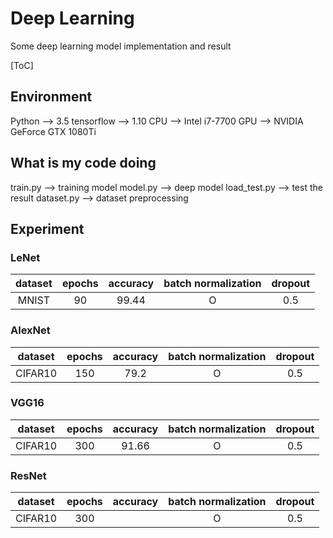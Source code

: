 # Deep Learning
Some deep learning model implementation and result

[ToC]

## Environment
Python --> 3.5
tensorflow --> 1.10
CPU --> Intel i7-7700
GPU --> NVIDIA GeForce GTX 1080Ti

## What is my code doing
train.py --> training model
model.py --> deep model
load_test.py --> test the result
dataset.py --> dataset preprocessing

## Experiment
### LeNet

| dataset | epochs | accuracy | batch normalization | dropout |
| :-----: | :----: | :------: | :-----------------: | :-----: | 
| MNIST   | 90     | 99.44    | O                   | 0.5     |

### AlexNet

| dataset | epochs | accuracy | batch normalization | dropout |
| :-----: | :----: | :------: | :-----------------: | :-----: | 
| CIFAR10 | 150    | 79.2     | O                   | 0.5     |

### VGG16

| dataset | epochs | accuracy | batch normalization | dropout |
| :-----: | :----: | :------: | :-----------------: | :-----: | 
| CIFAR10 | 300    | 91.66    | O                   | 0.5     |

### ResNet

| dataset | epochs | accuracy | batch normalization | dropout |
| :-----: | :----: | :------: | :-----------------: | :-----: | 
| CIFAR10 | 300    |     | O                   | 0.5     |












